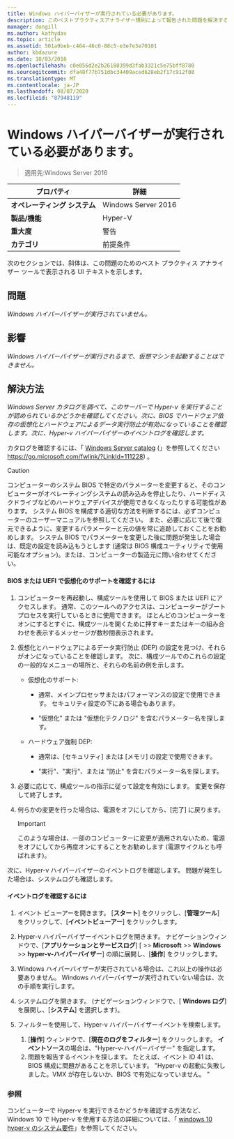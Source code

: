 ```yaml
---
title: Windows ハイパーバイザーが実行されている必要があります。
description: このベストプラクティスアナライザー規則によって報告された問題を解決するための手順を示します。
manager: dongill
ms.author: kathydav
ms.topic: article
ms.assetid: 501a9beb-c464-46c0-88c5-e3e7e3e70101
author: kbdazure
ms.date: 10/03/2016
ms.openlocfilehash: c0e056d2e2b26180399d3fab3321c5e75bff8780
ms.sourcegitcommit: dfa48f77b751dbc34409aced628eb2f17c912f08
ms.translationtype: MT
ms.contentlocale: ja-JP
ms.lasthandoff: 08/07/2020
ms.locfileid: "87948119"
---
```

# <a name="windows-hypervisor-must-be-running"></a>Windows ハイパーバイザーが実行されている必要があります。

>適用先:Windows Server 2016

|プロパティ|詳細|
|-|-|
|**オペレーティング システム**|Windows Server 2016|
|**製品/機能**|Hyper-V|
|**重大度**|警告|
|**カテゴリ**|前提条件|

次のセクションでは、斜体は、この問題のためのベスト プラクティス アナライザー ツールで表示される UI テキストを示します。

## <a name="issue"></a>問題

*Windows ハイパーバイザーが実行されていません。*

## <a name="impact"></a>影響

*Windows ハイパーバイザーが実行されるまで、仮想マシンを起動することはできません。*

## <a name="resolution"></a>解決方法

*Windows Server カタログを調べて、このサーバーで Hyper-v を実行することが認められているかどうかを確認してください。次に、BIOS でハードウェア依存の仮想化とハードウェアによるデータ実行防止が有効になっていることを確認します。次に、Hyper-v ハイパーバイザーのイベントログを確認します。*

カタログを確認するには、「 [Windows Server catalog](https://go.microsoft.com/fwlink/?LinkId=111228) (」を参照してください https://go.microsoft.com/fwlink/?LinkId=111228) 。

> [!CAUTION]
> コンピューターのシステム BIOS で特定のパラメーターを変更すると、そのコンピューターがオペレーティングシステムの読み込みを停止したり、ハードディスクドライブなどのハードウェアデバイスが使用できなくなったりする可能性があります。 システム BIOS を構成する適切な方法を判断するには、必ずコンピューターのユーザーマニュアルを参照してください。 また、必要に応じて後で復元できるように、変更するパラメーターと元の値を常に追跡しておくことをお勧めします。 システム BIOS でパラメーターを変更した後に問題が発生した場合は、既定の設定を読み込もうとします (通常は BIOS 構成ユーティリティで使用可能なオプション)。または、コンピューターの製造元に問い合わせてください。

#### <a name="to-verify-virtualization-support-in-the-bios-or-uefi"></a>BIOS または UEFI で仮想化のサポートを確認するには

1.  コンピューターを再起動し、構成ツールを使用して BIOS または UEFI にアクセスします。 通常、このツールへのアクセスは、コンピューターがブートプロセスを実行しているときに使用できます。 ほとんどのコンピューターをオンにするとすぐに、構成ツールを開くために押すキーまたはキーの組み合わせを表示するメッセージが数秒間表示されます。

2.  仮想化とハードウェアによるデータ実行防止 (DEP) の設定を見つけ、それらがオンになっていることを確認します。 次に、構成ツールでのこれらの設定の一般的なメニューの場所と、それらの名前の例を示します。

    -   仮想化のサポート:

        -   通常、メインプロセッサまたはパフォーマンスの設定で使用できます。 セキュリティ設定の下にある場合もあります。

        -   "仮想化" または "仮想化テクノロジ" を含むパラメーター名を探します。

    -   ハードウェア強制 DEP:

        -   通常は、[セキュリティ] または [メモリ] の設定で使用できます。

        -   "実行"、"実行"、または "防止" を含むパラメーター名を探します。

3.  必要に応じて、構成ツールの指示に従って設定を有効にします。 変更を保存して終了します。

4.  何らかの変更を行った場合は、電源をオフにしてから、[完了] に戻ります。

    > [!IMPORTANT]
    > このような場合は、一部のコンピューターに変更が適用されないため、電源をオフにしてから再度オンにすることをお勧めします (電源サイクルとも呼ばれます)。

次に、Hyper-v ハイパーバイザーのイベントログを確認します。 問題が発生した場合は、システムログも確認します。

#### <a name="to-check-the-event-logs"></a>イベントログを確認するには

1.  イベント ビューアーを開きます。 [**スタート**] をクリックし、[**管理ツール**] をクリックして、[**イベントビューアー**] をクリックします。

2.  Hyper-v ハイパーバイザーイベントログを開きます。 ナビゲーションウィンドウで、[**アプリケーションとサービスログ**] [  >>  **Microsoft**  >>  **Windows**  >>  **hyper-v-ハイパーバイザー**] の順に展開し、[**操作**] をクリックします。

3.  Windows ハイパーバイザーが実行されている場合は、これ以上の操作は必要ありません。 Windows ハイパーバイザーが実行されていない場合は、次の手順を実行します。

4.  システムログを開きます。 (ナビゲーションウィンドウで、[ **Windows ログ**] を展開し、[**システム**] を選択します)。

5.  フィルターを使用して、Hyper-v ハイパーバイザーイベントを検索します。
    1. [**操作**] ウィンドウで、[**現在のログをフィルター**] をクリックします。 **イベントソース**の場合は、"Hyper-v-ハイパーバイザー" を指定します。
    2. 問題を報告するイベントを探します。 たとえば、イベント ID 41 は、BIOS 構成に問題があることを示しています。 "Hyper-v の起動に失敗しました。VMX が存在しないか、BIOS で有効になっていません。 "

### <a name="see-also"></a>参照
コンピューターで Hyper-v を実行できるかどうかを確認する方法など、Windows 10 で Hyper-v を使用する方法の詳細については、「 [windows 10 hyper-v のシステム要件](https://msdn.microsoft.com/virtualization/hyperv_on_windows/quick_start/walkthrough_compatibility)」を参照してください。


